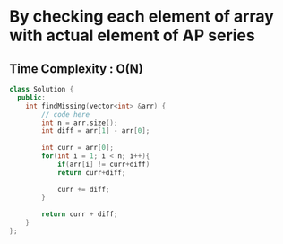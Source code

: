 # By checking each element of array with actual element of AP series

## Time Complexity : O(N)

``` cpp []
class Solution {
  public:
    int findMissing(vector<int> &arr) {
        // code here
        int n = arr.size();
        int diff = arr[1] - arr[0];
        
        int curr = arr[0];
        for(int i = 1; i < n; i++){
            if(arr[i] != curr+diff)
            return curr+diff;
            
            curr += diff;
        }
        
        return curr + diff;
    }
};
```

